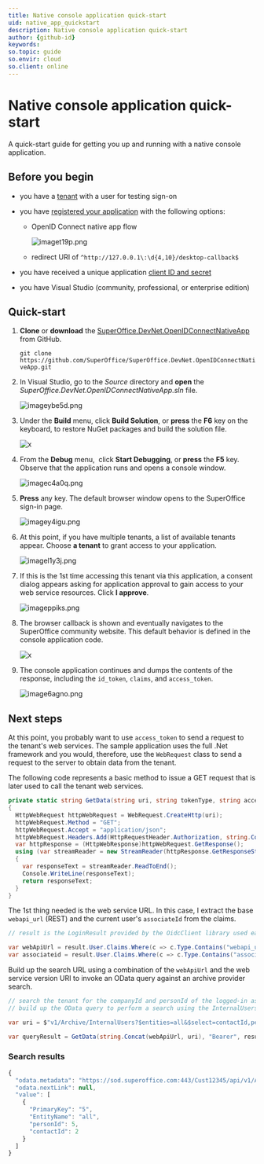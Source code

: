 ```yaml
---
title: Native console application quick-start
uid: native_app_quickstart
description: Native console application quick-start
author: {github-id}
keywords:
so.topic: guide
so.envir: cloud
so.client: online
---
```


# Native console application quick-start

A quick-start guide for getting you up and running with a native console application.

## Before you begin

* you have a [tenant][3] with a user for testing sign-on

* you have [registered your application][2] with the following options:
  * OpenID Connect native app flow

    ![imaget19p.png][img1]

  * redirect URI of `^http://127.0.0.1\:\d{4,10}/desktop-callback$`

* you have received a unique application [client ID and secret][3]

* you have Visual Studio (community, professional, or enterprise edition)

## Quick-start

1. **Clone** or **download** the [SuperOffice.DevNet.OpenIDConnectNativeApp][4] from GitHub.

    `git clone https://github.com/SuperOffice/SuperOffice.DevNet.OpenIDConnectNativeApp.git​`

2. In Visual Studio, go to the *Source* directory and **open** the *SuperOffice.DevNet.OpenIDConnectNativeApp.sln* file.

    ![imageybe5d.png][img2]

3. Under the **Build** menu, click **Build Solution**, or **press** the **F6** key on the keyboard, to restore NuGet packages and build the solution file.

    ![x][img3]

4. From the **Debug** menu,  click **Start Debugging**, or **press** the **F5** key. Observe that the application runs and opens a console window.

    ![imagec4a0q.png][img4]

5. **Press** any key. The default browser window opens to the SuperOffice sign-in page.

    ![imagey4igu.png][img5]

6. At this point, if you have multiple tenants, a list of available tenants appear. Choose **a tenant** to grant access to your application.

    ![imagel1y3j.png][img6]

7. If this is the 1st time accessing this tenant via this application, a consent dialog appears asking for application approval to gain access to your web service resources. Click **I approve**.

    ![imageppiks.png][img7]

8. The browser callback is shown and eventually navigates to the SuperOffice community website. This default behavior is defined in the console application code.  

    ![x][img8]

9. The console application continues and dumps the contents of the response, including the `id_token`, `claims`, and `access_token`.

    ![image6agno.png][img9]

## Next steps

At this point, you probably want to use `access_token` to send a request to the tenant's web services. The sample application uses the full .Net framework and you would, therefore, use the `WebRequest` class to send a request to the server to obtain data from the tenant.

The following code represents a basic method to issue a GET request that is later used to call the tenant web services.

```csharp
private static string GetData(string uri, string tokenType, string accessToken)
{
  HttpWebRequest httpWebRequest = WebRequest.CreateHttp(uri);
  httpWebRequest.Method = "GET";
  httpWebRequest.Accept = "application/json";
  httpWebRequest.Headers.Add(HttpRequestHeader.Authorization, string.Concat(tokenType, " ", accessToken));
  var httpResponse = (HttpWebResponse)httpWebRequest.GetResponse();
  using (var streamReader = new StreamReader(httpResponse.GetResponseStream()))
  {
    var responseText = streamReader.ReadToEnd();
    Console.WriteLine(responseText);
    return responseText;
  }
}
```

The 1st thing needed is the web service URL. In this case, I extract the base `webapi_url` (REST) and the current user's `associateId` from the claims.

```csharp
// result is the LoginResult provided by the OidcClient library used earlier in this sample

var webApiUrl = result.User.Claims.Where(c => c.Type.Contains("webapi_url")).Select(n => n.Value).FirstOrDefault();
var associateid = result.User.Claims.Where(c => c.Type.Contains("associateid")).Select(n => n.Value).FirstOrDefault();
```

Build up the search URL using a combination of the `webApiUrl` and the web service version URI to invoke an OData query against an archive provider search.

```csharp
// search the tenant for the companyId and personId of the logged-in associate
// build up the OData query to perform a search using the InternalUsers archive provider

var uri = $"v1/Archive/InternalUsers?$entities=all&$select=contactId,personId&$filter=associateDbId eq {associateid}";

var queryResult = GetData(string.Concat(webApiUrl, uri), "Bearer", result.AccessToken);
```

### Search results

```javascript
{
  "odata.metadata": "https://sod.superoffice.com:443/Cust12345/api/v1/Archive//$metadata",
  "odata.nextLink": null,
  "value": [
    {
      "PrimaryKey": "5",
      "EntityName": "all",
      "personId": 5,
      "contactId": 2
    }
  ]
}
```

<!-- Referenced links -->
[2]: ../apps/getting-started/get-app-keys.md
[3]: ../apps/terminology.md
[4]: https://github.com/SuperOffice/SuperOffice.DevNet.OpenIDConnectNativeApp

<!-- Referenced images -->
[img1]: media/imaget19p.png
[img2]: media/imageybe5d.png
[img3]: media/imageyxfai.png
[img4]: media/imagec4a0q.png
[img5]: media/imagey4igu.png
[img6]: media/imagel1y3j.png
[img7]: media/imageppiks.png
[img8]: media/imagergmjd.png
[img9]: media/image6agno.png
